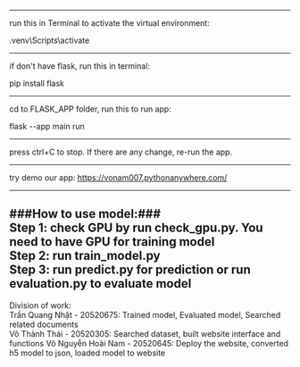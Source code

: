  ----------------------------
 run this in Terminal to activate the virtual environment:

 .venv\Scripts\activate

 ----------------------------
if  don't have flask, run this in terminal:

pip install flask

-----------------------------
cd to FLASK_APP folder, run this to run app:

flask --app main run

-----------------------------
press ctrl+C to stop. 
If there are any change, re-run the app.

-----------------------------   
try demo our app: https://vonam007.pythonanywhere.com/   

-----------------------------
###How to use model:###   
Step 1: check GPU by run check_gpu.py. You need to have GPU for training model   
Step 2: run train_model.py   
Step 3: run predict.py for prediction or run evaluation.py to evaluate model   
-----------------------------
Division of work:   
Trần Quang Nhật - 20520675: Trained model, Evaluated model, Searched related documents   
Võ Thành Thái - 20520305: Searched dataset, built website interface and functions
Võ Nguyễn Hoài Nam - 20520645: Deploy the website, converted h5 model to json, loaded model to website
